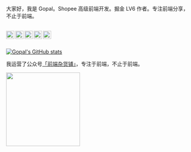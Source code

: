 大家好，我是 Gopal。Shopee 高级前端开发。掘金 LV6 作者。专注前端分享，不止于前端。



<br />

<a target="_blank" href="https://github.com/GpingFeng/gopal-blog">
  <img align="left" title="Github" alt="gopal" width="22px" src="https://cdn.jsdelivr.net/npm/simple-icons@3.1.0/icons/github.svg" />
</a>
<a target="_blank" href="https://juejin.cn/user/3913917123796088">
  <img align="left" title="掘金" alt="gopal" width="22px" src="https://github.com/chokcoco/chokcoco/blob/main/juejin.svg" />
</a>
<a target="_blank" href="https://www.zhihu.com/people/GpingFeng">
  <img align="left" title="知乎" alt="gopal" width="22px" src="https://static.zhihu.com/heifetz/assets/apple-touch-icon-152.a53ae37b.png" />
</a>
<a target="_blank" href="https://segmentfault.com/u/fengguangping">
  <img align="left" title="segmentfault" alt="gopal" width="22px" src="https://cdn.segmentfault.com/r-55f15136/favicon.ico" />
</a>
<a target="_blank" href="https://www.cnblogs.com/gopal/">
  <img align="left" title="博客园" alt="gopal" width="22px" src="https://user-images.githubusercontent.com/20135760/183788581-5ea81bae-4f6f-4fd8-be52-cc1ff8b24969.png" />
</a>
<br />

<br />

[![Gopal's GitHub stats](https://github-readme-stats.vercel.app/api?username=GpingFeng&&theme=radical)](https://github.com/anuraghazra/github-readme-stats)


我运营了公众号[「前端杂货铺」](https://user-images.githubusercontent.com/20135760/185728934-b89103a5-e3ee-4c9f-819e-7fffd5c72f73.png)，专注于前端，不止于前端。



<img width=200 src="https://user-images.githubusercontent.com/20135760/185728985-766e3732-7b78-4119-b7a6-a81eb05d5cbb.jpg">


<!--
**GpingFeng/GpingFeng** is a ✨ _special_ ✨ repository because its `README.md` (this file) appears on your GitHub profile.

Here are some ideas to get you started:

- 🔭 I’m currently working on ...
- 🌱 I’m currently learning ...
- 👯 I’m looking to collaborate on ...
- 🤔 I’m looking for help with ...
- 💬 Ask me about ...
- 📫 How to reach me: ...
- 😄 Pronouns: ...
- ⚡ Fun fact: ...
-->
